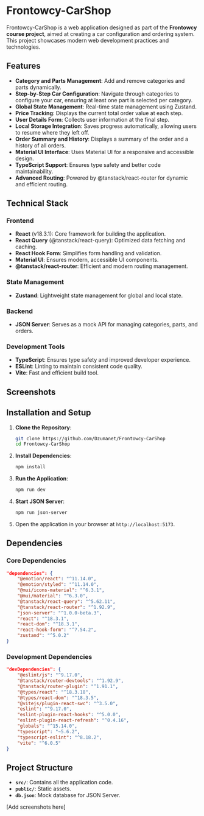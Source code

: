 # Frontowcy-CarShop

Frontowcy-CarShop is a web application designed as part of the **Frontowcy course project**, aimed at creating a car configuration and ordering system. This project showcases modern web development practices and technologies.

## Features

- **Category and Parts Management**: Add and remove categories and parts dynamically.
- **Step-by-Step Car Configuration**: Navigate through categories to configure your car, ensuring at least one part is selected per category.
- **Global State Management**: Real-time state management using Zustand.
- **Price Tracking**: Displays the current total order value at each step.
- **User Details Form**: Collects user information at the final step.
- **Local Storage Integration**: Saves progress automatically, allowing users to resume where they left off.
- **Order Summary and History**: Displays a summary of the order and a history of all orders.
- **Material UI Interface**: Uses Material UI for a responsive and accessible design.
- **TypeScript Support**: Ensures type safety and better code maintainability.
- **Advanced Routing**: Powered by @tanstack/react-router for dynamic and efficient routing.

## Technical Stack

### Frontend
- **React** (v18.3.1): Core framework for building the application.
- **React Query** (@tanstack/react-query): Optimized data fetching and caching.
- **React Hook Form**: Simplifies form handling and validation.
- **Material UI**: Ensures modern, accessible UI components.
- **@tanstack/react-router**: Efficient and modern routing management.

### State Management
- **Zustand**: Lightweight state management for global and local state.

### Backend
- **JSON Server**: Serves as a mock API for managing categories, parts, and orders.

### Development Tools
- **TypeScript**: Ensures type safety and improved developer experience.
- **ESLint**: Linting to maintain consistent code quality.
- **Vite**: Fast and efficient build tool.

## Screenshots



## Installation and Setup

1. **Clone the Repository**:
    ```bash
    git clone https://github.com/Dzumanet/Frontowcy-CarShop
    cd Frontowcy-CarShop
    ```

2. **Install Dependencies**:
    ```bash
    npm install
    ```

3. **Run the Application**:
    ```bash
    npm run dev
    ```

4. **Start JSON Server**:
    ```bash
    npm run json-server
    ```

5. Open the application in your browser at `http://localhost:5173`.

## Dependencies

### Core Dependencies
```json
"dependencies": {
    "@emotion/react": "^11.14.0",
    "@emotion/styled": "^11.14.0",
    "@mui/icons-material": "^6.3.1",
    "@mui/material": "^6.3.0",
    "@tanstack/react-query": "^5.62.11",
    "@tanstack/react-router": "^1.92.9",
    "json-server": "^1.0.0-beta.3",
    "react": "^18.3.1",
    "react-dom": "^18.3.1",
    "react-hook-form": "^7.54.2",
    "zustand": "^5.0.2"
}
```

### Development Dependencies
```json
"devDependencies": {
    "@eslint/js": "^9.17.0",
    "@tanstack/router-devtools": "^1.92.9",
    "@tanstack/router-plugin": "^1.91.1",
    "@types/react": "^18.3.18",
    "@types/react-dom": "^18.3.5",
    "@vitejs/plugin-react-swc": "^3.5.0",
    "eslint": "^9.17.0",
    "eslint-plugin-react-hooks": "^5.0.0",
    "eslint-plugin-react-refresh": "^0.4.16",
    "globals": "^15.14.0",
    "typescript": "~5.6.2",
    "typescript-eslint": "^8.18.2",
    "vite": "^6.0.5"
}
```

## Project Structure
- **`src/`**: Contains all the application code.
- **`public/`**: Static assets.
- **`db.json`**: Mock database for JSON Server.


[Add screenshots here]